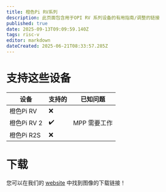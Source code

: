 ```yaml
---
title: 橙色Pi RV系列
description: 此页面包含用于OPI RV 系列设备的有用指南/调整的链接
published: true
date: 2025-09-13T09:09:59.140Z
tags: risc-v
editor: markdown
dateCreated: 2025-06-21T08:33:57.285Z
---
```


# 支持这些设备

| 设备        | 支持的 | 已知问题     |
| --------- | --- | -------- |
| 橙色Pi RV   | ❌   |          |
| 橙色Pi RV 2 | ✔️  | MPP 需要工作 |
| 橙色Pi R2S  | ❌   |          |

# 下载

您可以在我们的 [website](https://bredos.org/download.html) 中找到图像的下载链接！